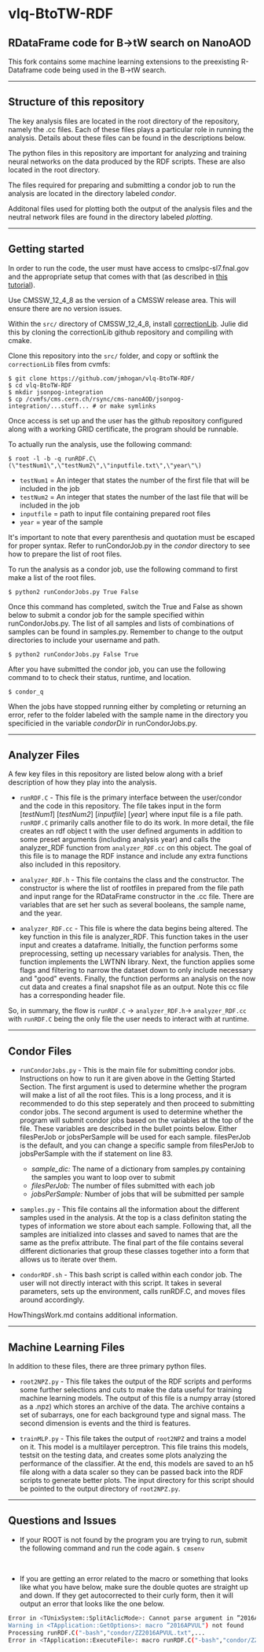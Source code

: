 # vlq-BtoTW-RDF

## RDataFrame code for B->tW search on NanoAOD

This fork contains some machine learning extensions to the preexisting R-Dataframe code being used in the B->tW search.

----------------------------------------------------------------

## Structure of this repository

The key analysis files are located in the root directory of the repository, namely the .cc files. Each of these files plays a particular role in running the analysis.  Details about these files can be found in the descriptions below.

The python files in this repository are important for analyzing and training neural networks on the data produced by the RDF scripts. These are also located in the root directory.

The files required for preparing and submitting a condor job to run the analysis are located in the directory labeled *condor*.

Additonal files used for plotting both the output of the analysis files and the neutral network files are found in the directory labeled *plotting*.

----------------------------------------------------------------

## Getting started

In order to run the code, the user must have access to cmslpc-sl7.fnal.gov and the appropriate setup that comes with that (as described in [this tutorial](https://fnallpc.github.io/cms-das-pre-exercises/01-CMSDataAnalysisSchoolPreExerciseFirstSet/index.html)).

Use CMSSW_12_4_8 as the version of a CMSSW release area.  This will ensure there are no version issues.  

Within the `src/` directory of CMSSW_12_4_8, install [correctionLib](https://cms-nanoaod.github.io/correctionlib/install.html). Julie did this by cloning the correctionLib github repository and compiling with cmake.

Clone this repository into the `src/` folder, and copy or softlink the `correctionLib` files from cvmfs:
```
$ git clone https://github.com/jmhogan/vlq-BtoTW-RDF/
$ cd vlq-BtoTW-RDF
$ mkdir jsonpog-integration
$ cp /cvmfs/cms.cern.ch/rsync/cms-nanoAOD/jsonpog-integration/...stuff... # or make symlinks
```

Once access is set up and the user has the github repository configured along with a working GRID certificate, the program should be runnable.

To actually run the analysis, use the following command:
```
$ root -l -b -q runRDF.C\(\"testNum1\",\"testNum2\",\"inputfile.txt\",\"year\"\)
```

- `testNum1` = An integer that states the number of the first file that will be included in the job
- `testNum2` = An integer that states the number of the last file that will be included in the job
- `inputfile` = path to input file containing prepared root files
- `year` = year of the sample

It's important to note that every parenthesis and quotation must be escaped for proper syntax. Refer to runCondorJob.py in the *condor* directory to see how to prepare the list of root files.

To run the analysis as a condor job, use the following command to first make a list of the root files.  

```
$ python2 runCondorJobs.py True False
```

Once this command has completed, switch the True and False as shown below to submit a condor job for the sample specified within runCondorJobs.py.  The list of all samples and lists of combinations of samples can be found in samples.py.  Remember to change to the output directories to include your username and path.

```
$ python2 runCondorJobs.py False True
```

After you have submitted the condor job, you can use the following command to to check their status, runtime, and location.

`$ condor_q`

When the jobs have stopped running either by completing or returning an error, refer to the folder labeled with the sample name in the directory you specificied in the variable *condorDir* in runCondorJobs.py.

----------------------------------------------------------------

## Analyzer Files

A few key files in this repository are listed below along with a brief description of how they play into the analysis.

- `runRDF.C` - This file is the primary interface between the user/condor and the code in this repository. The file takes input in the form [*testNum1*] [*testNum2*] [*inputfile*] [*year*] where input file is a file path.  `runRDF.C` primarily calls another file to do its work. In more detail, the file creates an rdf object t with the user defined arguments in addition to some preset arguments (including analysis year) and calls the analyzer_RDF function from `analyzer_RDF.cc` on this object. The goal of this file is to manage the RDF instance and include any extra functions also included in this repository.

- `analyzer_RDF.h` - This file contains the class and the constructor. The constructor is where the list of rootfiles in prepared from the file path and input range for the RDataFrame constructor in the .cc file.  There are variables that are set her such as several booleans, the sample name, and the year.

- `analyzer_RDF.cc` - This file is where the data begins being altered. The key function in this file is analyzer_RDF. This function takes in the user input and creates a dataframe. Initially, the function performs some preprocessing, setting up necessary variables for analysis. Then, the function implements the LWTNN library. Next, the function applies some flags and filtering to narrow the dataset down to only include necessary and "good" events. Finally, the function performs an analysis on the now cut data and creates a final snapshot file as an output. Note this cc file has a corresponding header file.

So, in summary, the flow is `runRDF.C` -> `analyzer_RDF.h`-> `analyzer_RDF.cc` with `runRDF.C` being the only file the user needs to interact with at runtime.

----------------------------------------------------------------

## Condor Files

- `runCondorJobs.py` - This is the main file for submitting condor jobs.  Instructions on how to run it are given above in the Getting Started Section.  The first argument is used to determine whether the program will make a list of all the root files.  This is a long process, and it is recommended to do this step seperately and then proceed to submitting condor jobs.  The second argument is used to determine whether the program will submit condor jobs based on the variables at the top of the file.  These variables are described in the bullet points below. Either filesPerJob or jobsPerSample will be used for each sample. filesPerJob is the default, and you can change a specific sample from filesPerJob to jobsPerSample with the if statement on line 83.
  - *sample_dic:* The name of a dictionary from samples.py containing the samples you want to loop over to submit
  - *filesPerJob:* The number of files submitted with each job
  - *jobsPerSample:* Number of jobs that will be submitted per sample

- `samples.py` - This file contains all the information about the different samples used in the analysis.  At the top is a class definiton stating the types of information we store about each sample.  Following that, all the samples are initialized into classes and saved to names that are the same as the prefix attribute.  The final part of the file contains several different dictionaries that group these classes together into a form that allows us to iterate over them.

- `condorRDF.sh` - This bash script is called within each condor job.  The user will not directly interact with this script.  It takes in several parameters, sets up the environment, calls runRDF.C, and moves files around accordingly.

HowThingsWork.md contains additional information.

----------------------------------------------------------------

## Machine Learning Files

In addition to these files, there are three primary python files.

- `root2NPZ.py` - This file takes the output of the RDF scripts and performs some further selections and cuts to make the data useful for training machine learning models. The output of this file is a numpy array (stored as a .npz) which stores an archive of the data. The archive contains a set of subarrays, one for each background type and signal mass. The second dimension is events and the third is features.

- `trainMLP.py` - This file takes the output of `root2NPZ` and trains a model on it. This model is a multilayer perceptron. This file trains this models, testsit on the testing data, and creates some plots analyzing the performance of the classifier. At the end, this models are saved to an h5 file along with a data scaler so they can be passed back into the RDF scripts to generate better plots. The input directory for this script should be pointed to the output directory of `root2NPZ.py`.

----------------------------------------------------------------

## Questions and Issues

- If your ROOT is not found by the program you are trying to run, submit the following command and run the code again.
`$ cmsenv`

 <br />

- If you are getting an error related to the macro or something that looks like what you have below, make sure the double quotes are straight up and down.  If they get autocorrected to their curly form, then it will output an error that looks like the one below.

```bash
Error in <TUnixSystem::SplitAclicMode>: Cannot parse argument in ”2016APVUL")
Warning in <TApplication::GetOptions>: macro ”2016APVUL") not found
Processing runRDF.C("-bash","condor/ZZ2016APVUL.txt",...
Error in <TApplication::ExecuteFile>: macro runRDF.C("-bash","condor/ZZ2016APVUL.txt", not found in path .:/cvmfs/cms.cern.ch/slc7_amd64_gcc820/lcg/root/6.18.04-nmpfii/macros
```
